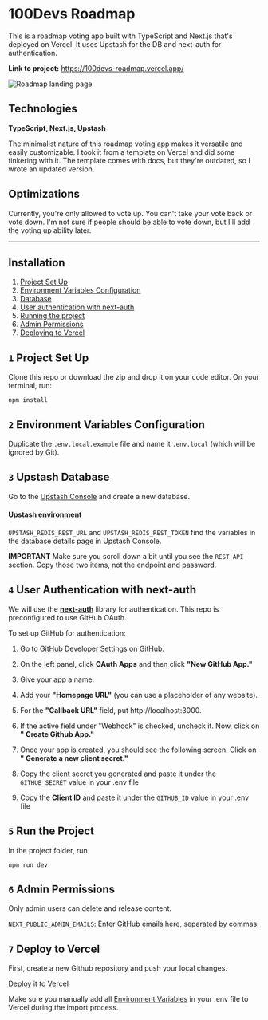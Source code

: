 # 100Devs Roadmap

This is a roadmap voting app built with TypeScript and Next.js that's deployed on Vercel. It uses Upstash for the DB and next-auth for authentication.

**Link to project:** https://100devs-roadmap.vercel.app/

![Roadmap landing page](http://#)

## Technologies

**TypeScript, Next.js, Upstash**

The minimalist nature of this roadmap voting app makes it versatile and easily customizable. I took it from a template on Vercel and did some tinkering with it. The template comes with docs, but they're outdated, so I wrote an updated version.

## Optimizations

Currently, you're only allowed to vote up. You can't take your vote back or vote down. I'm not sure if people should be able to vote down, but I'll add the voting up ability later.

---

## Installation

1. [Project Set Up](#1-project-set-up)
2. [Environment Variables Configuration](#2-environment-variables-configuration)
3. [Database](#3-database)
4. [User authentication with next-auth](#4-user-authentication-with-next-auth)
5. [Running the project](#5-running-the-project)
6. [Admin Permissions](#6-admin-permission)
7. [Deploying to Vercel](#7-deploying-to-vercel)

## `1` Project Set Up

Clone this repo or download the zip and drop it on your code editor. On your terminal, run:

```
npm install
```

## `2` Environment Variables Configuration

Duplicate the `.env.local.example` file and name it `.env.local` (which
will be ignored by Git).

## `3` Upstash Database

Go to the [Upstash Console](https://console.upstash.com/) and create a new
database.

#### Upstash environment

`UPSTASH_REDIS_REST_URL` and `UPSTASH_REDIS_REST_TOKEN` find the variables in
the database details page in Upstash Console.

**IMPORTANT**
Make sure you scroll down a bit until you see the `REST API` section. Copy those two items, not the endpoint and password.

## `4` User Authentication with next-auth

We will use the **[next-auth](https://next-auth.js.org/)** library for authentication. This repo is preconfigured to use GitHub OAuth.

To set up GitHub for authentication:

1. Go to [GitHub Developer Settings](https://github.com/settings/apps) on
   GitHub.

2. On the left panel, click **OAuth Apps** and then click **"New GitHub App."**

3. Give your app a name.

4. Add your **"Homepage URL"** (you can use a placeholder of any website).

5. For the **"Callback URL"** field, put http://localhost:3000.

6. If the active field under "Webhook" is checked, uncheck it. Now, click on **"
   Create Github App."**

7. Once your app is created, you should see the following screen. Click on **"
   Generate a new client secret."**

8. Copy the client secret you generated and paste it under the `GITHUB_SECRET`
   value in your .env file

9. Copy the **Client ID** and paste it under the `GITHUB_ID` value in your .env
   file

## `5` Run the Project

In the project folder, run

```
npm run dev
```

## `6` Admin Permissions

Only admin users can delete and release content.

`NEXT_PUBLIC_ADMIN_EMAILS`: Enter GitHub emails here, separated by commas.

## `7` Deploy to Vercel

First, create a new Github repository and push your local changes.

[Deploy it to Vercel](https://vercel.com/docs/concepts/git#deploying-a-git-repository)

Make sure you manually add all [Environment Variables](https://vercel.com/docs/concepts/projects/environment-variables) in your .env file to Vercel during the import process.

